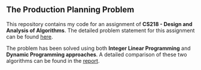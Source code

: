 ## The Production Planning Problem

This repository contains my code for an assignment of **CS218 - Design and Analysis of Algorithms**. The detailed problem statement for this assignment can be found [here](./problem_statement.pdf).

The problem has been solved using both **Integer Linear Programming** and **Dynamic Programming approaches**. A detailed comparison of these two algorithms can be found in the [report](./report.pdf).